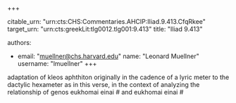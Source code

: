 +++


citable_urn: "urn:cts:CHS:Commentaries.AHCIP:Iliad.9.413.CfqRkee"
target_urn: "urn:cts:greekLit:tlg0012.tlg001:9.413"
title: "Iliad 9.413"

authors:
- email: "muellner@chs.harvard.edu"
  name: "Leonard Muellner"
  username: "lmuellner"
+++

<p>adaptation of kleos aphthiton originally in the cadence of a lyric meter to the dactylic hexameter as in this verse, in the context of analyzing the relationship of genos eukhomai einai # and eukhomai einai #</p>